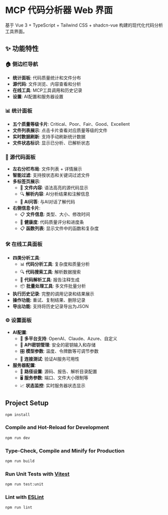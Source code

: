 # MCP 代码分析器 Web 界面

基于 Vue 3 + TypeScript + Tailwind CSS + shadcn-vue 构建的现代化代码分析工具界面。

## ✨ 功能特性

### 🏠 侧边栏导航
- **统计面板**: 代码质量统计和文件分布
- **源代码**: 文件浏览、内容查看和分析
- **在线工具**: MCP工具调用和历史记录
- **设置**: AI配置和服务器设置

### 📊 统计面板
- **五个质量等级卡片**: Critical、Poor、Fair、Good、Excellent
- **文件列表展示**: 点击卡片查看对应质量等级的文件
- **实时数据刷新**: 支持手动刷新统计数据
- **文件状态标识**: 显示已分析、已解析状态

### 📁 源代码面板
- **左右分栏布局**: 文件列表 + 详情展示
- **智能过滤**: 支持按状态和关键词过滤文件
- **多标签页展示**:
  - 📄 **文件内容**: 语法高亮的源代码显示
  - 🔍 **解析内容**: AI分析结果和注解信息
  - 🤖 **AI问答**: 与AI对话了解代码
- **右侧信息卡片**:
  - 📋 **文件信息**: 类型、大小、修改时间
  - 💚 **健康度**: 代码质量评分和进度条
  - 📋 **函数列表**: 显示文件中的函数和复杂度

### 🛠️ 在线工具面板
- **四类分析工具**:
  - 📊 **代码分析工具**: 复杂度和质量分析
  - 🔍 **代码搜索工具**: 解析数据搜索
  - 📝 **代码解析工具**: 报告注释生成
  - 📦 **批量处理工具**: 多文件批量分析
- **执行历史记录**: 完整的调用记录和结果展示
- **操作功能**: 重试、复制结果、删除记录
- **导出功能**: 支持将历史记录导出为JSON

### ⚙️ 设置面板
- **AI配置**:
  - 🤖 **多平台支持**: OpenAI、Claude、Azure、自定义
  - 🔑 **API密钥管理**: 安全的密钥输入和存储
  - 🎛️ **模型参数**: 温度、令牌数等可调节参数
  - 🔬 **连接测试**: 验证AI服务可用性
- **服务器配置**:
  - 📁 **路径设置**: 源码、报告、解析目录配置
  - 🖥️ **服务参数**: 端口、文件大小限制等
  - 📈 **状态监控**: 实时服务器状态显示

## Project Setup

```sh
npm install
```

### Compile and Hot-Reload for Development

```sh
npm run dev
```

### Type-Check, Compile and Minify for Production

```sh
npm run build
```

### Run Unit Tests with [Vitest](https://vitest.dev/)

```sh
npm run test:unit
```

### Lint with [ESLint](https://eslint.org/)

```sh
npm run lint
```
